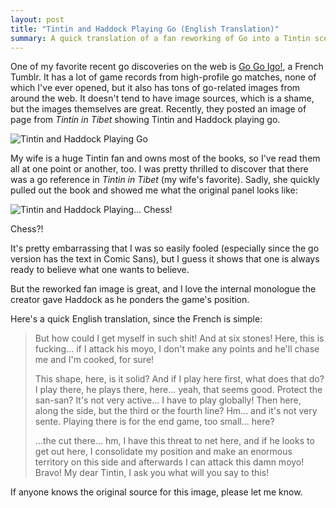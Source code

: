 ```yaml
---
layout: post
title: "Tintin and Haddock Playing Go (English Translation)"
summary: A quick translation of a fan reworking of Go into a Tintin scene.
---
```

One of my favorite recent go discoveries on the web is [Go Go Igo!](http://gogoigo.tumblr.com/), a French Tumblr. It has a lot of game records from high-profile go matches, none of which I've ever opened, but it also has tons of go-related images from around the web. It doesn't tend to have image sources, which is a shame, but the images themselves are great. Recently, they posted an image of page from _Tintin in Tibet_ showing Tintin and Haddock playing go.

<img src="/images/posts/tintin-haddock-go.jpg" class="l-full" style="max-width: 594px;" alt="Tintin and Haddock Playing Go">

My wife is a huge Tintin fan and owns most of the books, so I've read them all at one point or another, too. I was pretty thrilled to discover that there was a go reference in _Tintin in Tibet_ (my wife's favorite). Sadly, she quickly pulled out the book and showed me what the original panel looks like:

<img src="/images/posts/tintin-au-tibet.jpg" class="l-full" style="max-width: 576px;" alt="Tintin and Haddock Playing... Chess!">

Chess?!

It's pretty embarrassing that I was so easily fooled (especially since the go version has the text in Comic Sans), but I guess it shows that one is always ready to believe what one wants to believe.

But the reworked fan image is great, and I love the internal monologue the creator gave Haddock as he ponders the game's position.

Here's a quick English translation, since the French is simple:

> But how could I get myself in such shit! And at six stones! Here, this is fucking... if I attack his moyo, I don't make any points and he'll chase me and I'm cooked, for sure!
>
> This shape, here, is it solid? And if I play here first, what does that do? I play there, he plays there, here... yeah, that seems good. Protect the san-san? It's not very active... I have to play globally! Then here, along the side, but the third or the fourth line? Hm... and it's not very sente. Playing there is for the end game, too small... here?
>
> ...the cut there... hm, I have this threat to net here, and if he looks to get out here, I consolidate my position and make an enormous territory on this side and afterwards I can attack this damn moyo! Bravo! My dear Tintin, I ask you what will you say to this!

If anyone knows the original source for this image, please let me know.
